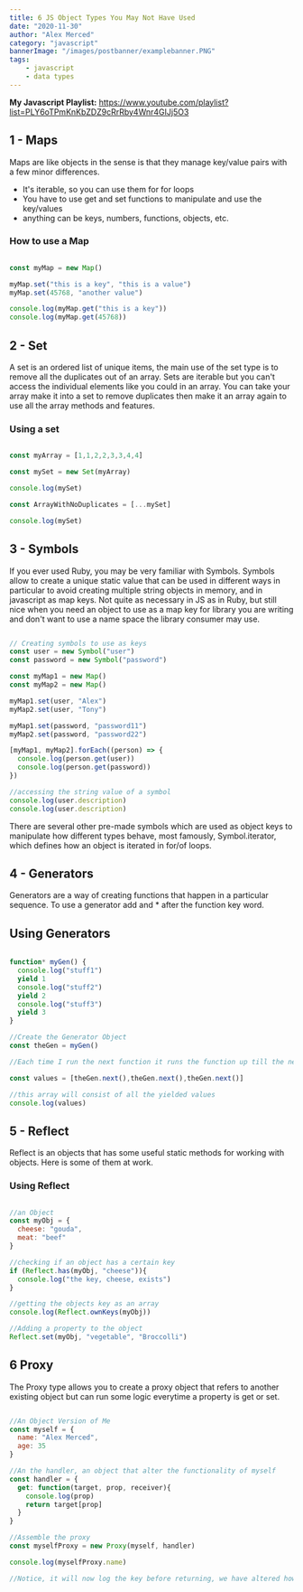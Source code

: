```yaml
---
title: 6 JS Object Types You May Not Have Used
date: "2020-11-30"
author: "Alex Merced"
category: "javascript"
bannerImage: "/images/postbanner/examplebanner.PNG"
tags:
    - javascript
    - data types
---
```


**My Javascript Playlist:** https://www.youtube.com/playlist?list=PLY6oTPmKnKbZDZ9cRrRby4Wnr4GIJj5O3

## 1 - Maps

Maps are like objects in the sense is that they manage key/value pairs with a few minor differences.

- It's iterable, so you can use them for for loops
- You have to use get and set functions to manipulate and use the key/values
- anything can be keys, numbers, functions, objects, etc.

### How to use a Map

```js

const myMap = new Map()

myMap.set("this is a key", "this is a value")
myMap.set(45768, "another value")

console.log(myMap.get("this is a key"))
console.log(myMap.get(45768))

```

## 2 - Set

A set is an ordered list of unique items, the main use of the set type is to remove all the duplicates out of an array. Sets are iterable but you can't access the individual elements like you could in an array. You can take your array make it into a set to remove duplicates then make it an array again to use all the array methods and features.

### Using a set

```js

const myArray = [1,1,2,2,3,3,4,4]

const mySet = new Set(myArray)

console.log(mySet)

const ArrayWithNoDuplicates = [...mySet]

console.log(mySet)
```

## 3 - Symbols

If you ever used Ruby, you may be very familiar with Symbols. Symbols allow to create a unique static value that can be used in different ways in particular to avoid creating multiple string objects in memory, and in javascript as map keys. Not quite as necessary in JS as in Ruby, but still nice when you need an object to use as a map key for library you are writing and don't want to use a name space the library consumer may use.

```js

// Creating symbols to use as keys
const user = new Symbol("user")
const password = new Symbol("password")

const myMap1 = new Map()
const myMap2 = new Map()

myMap1.set(user, "Alex")
myMap2.set(user, "Tony")

myMap1.set(password, "password11")
myMap2.set(password, "password22")

[myMap1, myMap2].forEach((person) => {
  console.log(person.get(user))
  console.log(person.get(password))
})

//accessing the string value of a symbol
console.log(user.description)
console.log(user.description)

```

There are several other pre-made symbols which are used as object keys to manipulate how different types behave, most famously, Symbol.iterator, which defines how an object is iterated in for/of loops.

## 4 - Generators

Generators are a way of creating functions that happen in a particular sequence. To use a generator add and * after the function key word.

## Using Generators

```js

function* myGen() {
  console.log("stuff1")
  yield 1
  console.log("stuff2")
  yield 2
  console.log("stuff3")
  yield 3
}

//Create the Generator Object
const theGen = myGen()

//Each time I run the next function it runs the function up till the next yield statement and returns the yielded value

const values = [theGen.next(),theGen.next(),theGen.next()]

//this array will consist of all the yielded values
console.log(values)

```

## 5 - Reflect

Reflect is an objects that has some useful static methods for working with objects. Here is some of them at work.

### Using Reflect

```js

//an Object
const myObj = {
  cheese: "gouda",
  meat: "beef"
}

//checking if an object has a certain key
if (Reflect.has(myObj, "cheese")){
  console.log("the key, cheese, exists")
}

//getting the objects key as an array
console.log(Reflect.ownKeys(myObj))

//Adding a property to the object
Reflect.set(myObj, "vegetable", "Broccolli")

```

## 6 Proxy

The Proxy type allows you to create a proxy object that refers to another existing object but can run some logic everytime a property is get or set.

```js 

//An Object Version of Me
const myself = {
  name: "Alex Merced",
  age: 35
}

//An the handler, an object that alter the functionality of myself
const handler = {
  get: function(target, prop, receiver){
    console.log(prop)
    return target[prop]
  }
}

//Assemble the proxy
const myselfProxy = new Proxy(myself, handler)

console.log(myselfProxy.name)

//Notice, it will now log the key before returning, we have altered how the object fetches properties.
```